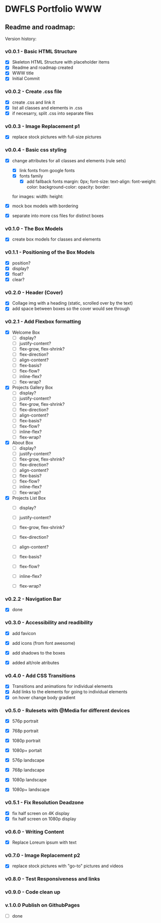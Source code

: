 # DWFLS Portfolio WWW 
## Readme and roadmap:

Version history:

### **v0.0.1 - Basic HTML Structure**
- [x] Skeleton HTML Structure with placeholder items
- [x] Readme and roadmap created
- [x] WWW title
- [x] Initial Commit

### **v0.0.2 - Create .css file**
- [x] create .css and link it
- [x] list all classes and elements in .css
- [x] if necesarry, split .css into separate files

### **v0.0.3 - Image Replacement p1**
- [x] replace stock pictures with full-size pictures

### **v0.0.4 - Basic css styling**
- [x] change attributes for all classes and elements (rule sets)
  - [x] link fonts from google fonts
  - [x] fonts family
    - [x] add fallback fonts
  margin: 0px;
  font-size:
  text-align:
  font-weight:
  color:
  background-color:
  opacity:
  border:

  for images:
  width:
  height:
- [x] mock box models with bordering
- [x] separate into more css files for distinct boxes


### **v0.1.0 - The Box Models**
- [x] create box models for classes and elements

### **v0.1.1 - Positioning of the Box Models**
- [x] position?
- [x] display?
- [x] float?
- [x] clear?

### **v0.2.0 - Header (Cover)**
- [x] Collage img with a heading (static, scrolled over by the text)
- [x] add space between boxes so the cover would see through

### **v0.2.1 - Add Flexbox formatting**
- [x] Welcome Box
    - [ ] display?
    - [ ] justify-content?
    - [ ] flex-grow, flex-shrink?
    - [ ] flex-direction?
    - [ ] align-content?
    - [ ] flex-basis?
    - [ ] flex-flow?
    - [ ] inline-flex?
    - [ ] flex-wrap?
- [x] Projects Gallery Box
    - [ ] display?
    - [ ] justify-content?
    - [ ] flex-grow, flex-shrink?
    - [ ] flex-direction?
    - [ ] align-content?
    - [ ] flex-basis?
    - [ ] flex-flow?
    - [ ] inline-flex?
    - [ ] flex-wrap?
- [x] About Box
    - [ ] display?
    - [ ] justify-content?
    - [ ] flex-grow, flex-shrink?
    - [ ] flex-direction?
    - [ ] align-content?
    - [ ] flex-basis?
    - [ ] flex-flow?
    - [ ] inline-flex?
    - [ ] flex-wrap?
- [x] Projects List Box
    - [ ] display?
    - [ ] justify-content?
    - [ ] flex-grow, flex-shrink?
    - [ ] flex-direction?
    - [ ] align-content?
    - [ ] flex-basis?
    - [ ] flex-flow?
    - [ ] inline-flex?
    - [ ] flex-wrap?
    

### **v0.2.2 - Navigation Bar**
- [x] done

### **v0.3.0 - Accessibility and readibility**
- [x] add favicon
- [x] add icons (from font awesome)
- [x] add shadows to the boxes
- [x] added alt/role atributes


### **v0.4.0 - Add CSS Transitions**
- [x] Transitions and animations for individual elements
- [x] Add links to the elements for going to individual elements
- [x] on hover change body gradient

### **v0.5.0 - Rulesets with @Media for different devices**
  - [x] 576p portrait
  - [x] 768p portrait
  - [x] 1080p portrait
  - [x] 1080p+ portait

  - [x] 576p landscape
  - [x] 768p landscape
  - [x] 1080p landscape
  - [x] 1080p+ landscape

### **v0.5.1 - Fix Resolution Deadzone**
- [x] fix half screen on 4K display
- [x] fix half screen on 1080p display

### **v0.6.0 - Writing Content**
- [x] Replace Loreum ipsum with text

### **v0.7.0 - Image Replacement p2**
  - [x] replace stock pictures with "go-to" pictures and videos

### **v0.8.0 - Test Responsiveness and links**

### **v0.9.0 - Code clean up**

### **v.1.0.0 Publish on GithubPages**
- [ ] done
